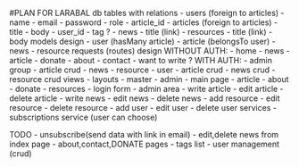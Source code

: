 #PLAN FOR LARABAL
    db tables with relations
        - users (foreign  to articles) 
            - name
            - email
            - password
            - role
            - article_id
        - articles (foreign to articles)
            - title
            - body
            - user_id
            - tag ?
        - news
            - title (link)
        - resources
            - title (link)
            - body
    models design
        - user (hasMany article)
        - article (belongsTo user)
        - news
        - resource
    requests (routes) design
        WITHOUT AUTH:
            - home
            - news
            - article
            - donate
            - about
            - contact
            - want to write ?
        WITH AUTH:
        - admin group
            - article crud
            - news
            - resource
        - user 
            - article crud
            - news crud
            - resource crud
    views
        - layouts
            - master
            - admin
        - main page
        - article
        - about
        - donate
        - resources
        - login form
        - admin area
            - write article
            - edit article
            - delete article
            - write news
            - edit news
            - delete news
            - add resource
            - edit resource
            - delete resource
            - add user
            - edit user
            - delete user
    services
        - subscriptions service (user can choose)


TODO
    - unsubscribe(send data with link in email)
    - edit,delete news from index page
    - about,contact,DONATE pages
    - tags list
    - user management (crud)


